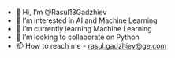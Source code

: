 - 👋 Hi, I’m @Rasul13Gadzhiev
- 👀 I’m interested in AI and Machine Learning
- 🌱 I’m currently learning Machine Learning
- 💞️ I’m looking to collaborate on Python 
- 📫 How to reach me - rasul.gadzhiev@ge.com

<!---
Rasul13Gadzhiev/Rasul13Gadzhiev is a ✨ special ✨ repository because its `README.md` (this file) appears on your GitHub profile.
You can click the Preview link to take a look at your changes.
--->
